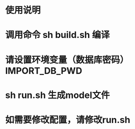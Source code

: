 # 使用说明
# 调用命令 sh build.sh 编译
# 请设置环境变量（数据库密码） IMPORT_DB_PWD
# sh run.sh 生成model文件
# 如需要修改配置，请修改run.sh
